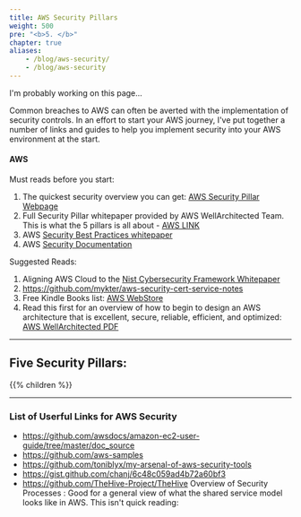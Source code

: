 ```yaml
---
title: AWS Security Pillars
weight: 500
pre: "<b>5. </b>"
chapter: true
aliases: 
    - /blog/aws-security/
    - /blog/aws-security
---
```


I'm probably working on this page...


Common breaches to AWS can often be averted with the implementation of security controls.  In an effort to start your AWS journey, I've put together a number of links and guides to help you implement security into your AWS environment at the start.

#### AWS

Must reads before you start:

1. The quickest security overview you can get:  [AWS Security Pillar Webpage](https://wa.aws.amazon.com/wat.pillar.security.en.html)
1. Full Security Pillar whitepaper provided by AWS WellArchitected Team. This is what the 5 pillars is all about - [AWS LINK](https://d1.awsstatic.com/whitepapers/architecture/AWS-Security-Pillar.pdf)
1. AWS [Security Best Practices whitepaper](https://d1.awsstatic.com/whitepapers/Security/AWS_Security_Best_Practices.pdf)
1. AWS [Security Documentation](https://t.co/AaFygQylvJ?amp=1)

Suggested Reads:

1. Aligning AWS Cloud to the [Nist Cybersecurity Framework Whitepaper](https://d0.awsstatic.com/whitepapers/compliance/NIST_Cybersecurity_Framework_CSF.pdf)
1. https://github.com/mykter/aws-security-cert-service-notes
1. Free Kindle Books list: [AWS WebStore](https://www.amazon.com/s?k=aws+well-architected&i=digital-text&ref=nb_sb_noss_1)
1.  Read this first for an overview of how to begin to design an AWS architecture that is excellent, secure, reliable, efficient, and optimized: [AWS WellArchitected PDF](https://d1.awsstatic.com/whitepapers/architecture/AWS_Well-Architected_Framework.pdf)

---
## Five Security Pillars:
{{% children %}}

---
### List of Userful Links for AWS Security


- https://github.com/awsdocs/amazon-ec2-user-guide/tree/master/doc_source
- https://github.com/aws-samples
- https://github.com/toniblyx/my-arsenal-of-aws-security-tools
- https://gist.github.com/chanj/6c48c059ad4b72a60bf3
- https://github.com/TheHive-Project/TheHive
Overview of Security Processes :  Good for a general view of what the shared service model looks like in AWS.  This isn't quick reading: 